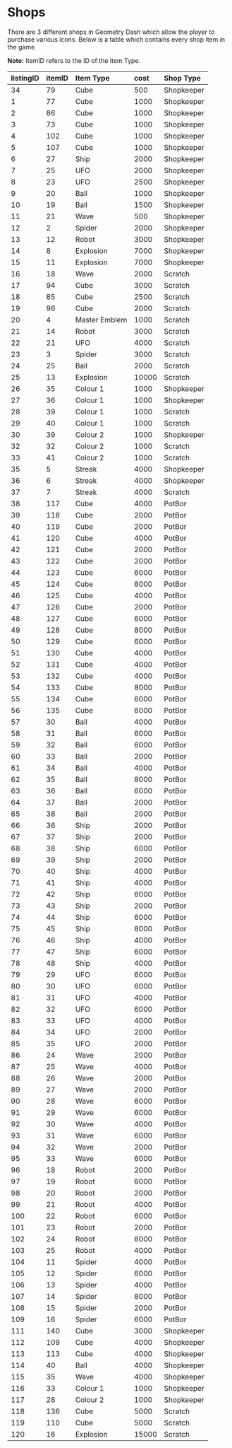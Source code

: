 # Shops

There are 3 different shops in Geometry Dash which allow the player to purchase various icons. Below is a table which contains every shop item in the game

**Note:** ItemID refers to the ID of the item Type.

| listingID | itemID | Item Type | cost | Shop Type |
|:-------|:-------|:----------|:-----|:----------|
| 34 | 79 | Cube | 500 | Shopkeeper |
| 1 | 77 | Cube | 1000 | Shopkeeper |
| 2 | 86 | Cube | 1000 | Shopkeeper |
| 3 | 73 | Cube | 1000 | Shopkeeper |
| 4 | 102 | Cube | 1000 | Shopkeeper |
| 5 | 107 | Cube | 1000 | Shopkeeper |
| 6 | 27 | Ship | 2000 | Shopkeeper |
| 7 | 25 | UFO | 2000 | Shopkeeper |
| 8 | 23 | UFO | 2500 | Shopkeeper |
| 9 | 20 | Ball | 1000 | Shopkeeper |
| 10 | 19 | Ball | 1500 | Shopkeeper |
| 11 | 21 | Wave | 500 | Shopkeeper |
| 12 | 2 | Spider | 2000 | Shopkeeper |
| 13 | 12 | Robot | 3000 | Shopkeeper |
| 14 | 8 | Explosion | 7000 | Shopkeeper |
| 15 | 11 | Explosion | 7000 | Shopkeeper |
| 16 | 18 | Wave | 2000 | Scratch |
| 17 | 94 | Cube | 3000 | Scratch |
| 18 | 85 | Cube | 2500 | Scratch |
| 19 | 96 | Cube | 2000 | Scratch |
| 20 | 4 | Master Emblem | 1000 | Scratch |
| 21 | 14 | Robot | 3000 | Scratch |
| 22 | 21 | UFO | 4000 | Scratch |
| 23 | 3 | Spider | 3000 | Scratch |
| 24 | 25 | Ball | 2000 | Scratch |
| 25 | 13 | Explosion | 10000 | Scratch |
| 26 | 35 | Colour 1 | 1000 | Shopkeeper |
| 27 | 36 | Colour 1 | 1000 | Shopkeeper |
| 28 | 39 | Colour 1 | 1000 | Scratch |
| 29 | 40 | Colour 1 | 1000 | Scratch |
| 30 | 39 | Colour 2 | 1000 | Shopkeeper |
| 32 | 32 | Colour 2 | 1000 | Scratch |
| 33 | 41 | Colour 2 | 1000 | Scratch |
| 35 | 5 | Streak | 4000 | Shopkeeper |
| 36 | 6 | Streak | 4000 | Shopkeeper |
| 37 | 7 | Streak | 4000 | Scratch |
| 38 | 117 | Cube | 4000 | PotBor |
| 39 | 118 | Cube | 2000 | PotBor |
| 40 | 119 | Cube | 2000 | PotBor |
| 41 | 120 | Cube | 4000 | PotBor |
| 42 | 121 | Cube | 2000 | PotBor |
| 43 | 122 | Cube | 2000 | PotBor |
| 44 | 123 | Cube | 6000 | PotBor |
| 45 | 124 | Cube | 8000 | PotBor |
| 46 | 125 | Cube | 4000 | PotBor |
| 47 | 126 | Cube | 2000 | PotBor |
| 48 | 127 | Cube | 6000 | PotBor |
| 49 | 128 | Cube | 8000 | PotBor |
| 50 | 129 | Cube | 6000 | PotBor |
| 51 | 130 | Cube | 4000 | PotBor |
| 52 | 131 | Cube | 4000 | PotBor |
| 53 | 132 | Cube | 4000 | PotBor |
| 54 | 133 | Cube | 8000 | PotBor |
| 55 | 134 | Cube | 6000 | PotBor |
| 56 | 135 | Cube | 6000 | PotBor |
| 57 | 30 | Ball | 4000 | PotBor |
| 58 | 31 | Ball | 6000 | PotBor |
| 59 | 32 | Ball | 6000 | PotBor |
| 60 | 33 | Ball | 2000 | PotBor |
| 61 | 34 | Ball | 4000 | PotBor |
| 62 | 35 | Ball | 8000 | PotBor |
| 63 | 36 | Ball | 6000 | PotBor |
| 64 | 37 | Ball | 2000 | PotBor |
| 65 | 38 | Ball | 2000 | PotBor |
| 66 | 36 | Ship | 2000 | PotBor |
| 67 | 37 | Ship | 2000 | PotBor |
| 68 | 38 | Ship | 6000 | PotBor |
| 69 | 39 | Ship | 2000 | PotBor |
| 70 | 40 | Ship | 4000 | PotBor |
| 71 | 41 | Ship | 4000 | PotBor |
| 72 | 42 | Ship | 6000 | PotBor |
| 73 | 43 | Ship | 2000 | PotBor |
| 74 | 44 | Ship | 6000 | PotBor |
| 75 | 45 | Ship | 8000 | PotBor |
| 76 | 46 | Ship | 4000 | PotBor |
| 77 | 47 | Ship | 6000 | PotBor |
| 78 | 48 | Ship | 4000 | PotBor |
| 79 | 29 | UFO | 6000 | PotBor |
| 80 | 30 | UFO | 6000 | PotBor |
| 81 | 31 | UFO | 4000 | PotBor |
| 82 | 32 | UFO | 6000 | PotBor |
| 83 | 33 | UFO | 4000 | PotBor |
| 84 | 34 | UFO | 2000 | PotBor |
| 85 | 35 | UFO | 2000 | PotBor |
| 86 | 24 | Wave | 2000 | PotBor |
| 87 | 25 | Wave | 4000 | PotBor |
| 88 | 26 | Wave | 2000 | PotBor |
| 89 | 27 | Wave | 2000 | PotBor |
| 90 | 28 | Wave | 6000 | PotBor |
| 91 | 29 | Wave | 6000 | PotBor |
| 92 | 30 | Wave | 4000 | PotBor |
| 93 | 31 | Wave | 6000 | PotBor |
| 94 | 32 | Wave | 2000 | PotBor |
| 95 | 33 | Wave | 6000 | PotBor |
| 96 | 18 | Robot | 2000 | PotBor |
| 97 | 19 | Robot | 6000 | PotBor |
| 98 | 20 | Robot | 2000 | PotBor |
| 99 | 21 | Robot | 4000 | PotBor |
| 100 | 22 | Robot | 6000 | PotBor |
| 101 | 23 | Robot | 2000 | PotBor |
| 102 | 24 | Robot | 6000 | PotBor |
| 103 | 25 | Robot | 4000 | PotBor |
| 104 | 11 | Spider | 4000 | PotBor |
| 105 | 12 | Spider | 6000 | PotBor |
| 106 | 13 | Spider | 4000 | PotBor |
| 107 | 14 | Spider | 8000 | PotBor |
| 108 | 15 | Spider | 2000 | PotBor |
| 109 | 16 | Spider | 6000 | PotBor |
| 111 | 140 | Cube | 3000 | Shopkeeper |
| 112 | 109 | Cube | 4000 | Shopkeeper |
| 113 | 113 | Cube | 4000 | Shopkeeper |
| 114 | 40 | Ball | 4000 | Shopkeeper |
| 115 | 35 | Wave | 4000 | Shopkeeper |
| 116 | 33 | Colour 1 | 1000 | Shopkeeper |
| 117 | 28 | Colour 2 | 1000 | Shopkeeper |
| 118 | 136 | Cube | 5000 | Scratch |
| 119 | 110 | Cube | 5000 | Scratch |
| 120 | 16 | Explosion | 15000 | Scratch |
